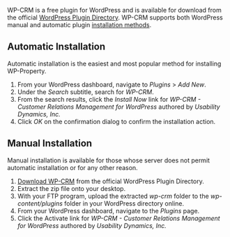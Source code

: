 WP-CRM is a free plugin for WordPress and is available for download from the official [WordPress Plugin Directory](http://wordpress.org/plugins/wp-crm/). WP-CRM supports both WordPress manual and automatic plugin [installation methods](https://codex.wordpress.org/Managing_Plugins#Installing_Plugins).

## Automatic Installation

Automatic installation is the easiest and most popular method for installing WP-Property.

1.  From your WordPress dashboard, navigate to _Plugins_ > _Add New_.
2.  Under the _Search_ subtitle, search for _WP-CRM_.
3.  From the search results, click the _Install Now_ link for _WP-CRM - Customer Relations Management for WordPress_ authored by _Usability Dynamics, Inc._
4.  Click _OK_ on the confirmation dialog to confirm the installation action.

## Manual Installation

Manual installation is available for those whose server does not permit automatic installation or for any other reason.

1.  [Download WP-CRM](http://wordpress.org/plugins/wp-crm/) from the official WordPress Plugin Directory.
2.  Extract the zip file onto your desktop.
3.  With your FTP program, upload the extracted _wp-crm_ folder to the _wp-content/plugins_ folder in your WordPress directory online.
4.  From your WordPress dashboard, navigate to the _Plugins_ page.
5.  Click the Activate link for _WP-CRM - Customer Relations Management for WordPress_ authored by _Usability Dynamics, Inc._
